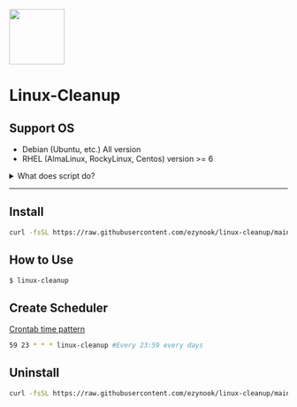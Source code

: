 <img src="https://upload.wikimedia.org/wikipedia/commons/thumb/3/35/Tux.svg/1200px-Tux.svg.png" width="100">

# Linux-Cleanup

## Support OS
* Debian (Ubuntu, etc.) All version
* RHEL (AlmaLinux, RockyLinux, Centos) version >= 6
<details>
  <summary>
  What does script do?
  </summary>

</br>

* Clear PM2 logs
* Clear package caches
* inactive memory and swap
* logrotate 7 days
* Trim logs file
* Remove old kernels
* Remove the Composer cache
* Remove Node.js caches
* Remove Mock caches
* Tail Log Last Proccess

</details>


---
## Install
```bash
curl -fsSL https://raw.githubusercontent.com/ezynook/linux-cleanup/main/install.sh | bash -s --install
```
## How to Use
```bash
$ linux-cleanup
```
## Create Scheduler
[Crontab time pattern](https://crontab.guru/)

```bash
59 23 * * * linux-cleanup #Every 23:59 every days
```
## Uninstall
```bash
curl -fsSL https://raw.githubusercontent.com/ezynook/linux-cleanup/main/install.sh | bash -s --uninstall
```